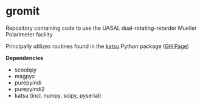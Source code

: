 # gromit
Repository containing code to use the UASAL dual-rotating-retarder Mueller Polarimeter facility 

Principally utilizes routines found in the [katsu](https://katsu.readthedocs.io/en/latest/) Python package ([GH Page](https://github.com/Jashcraf/katsu))

**Dependencies**
- scoobpy
- magpyx
- purepyindi
- purepyindi2
- katsu (incl. numpy, scipy, pyserial)
